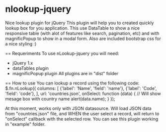 # nlookup-jquery
Nice lookup plugin for jQuery
This plugin will help you to created quickly lookup box for you application.
This use DataTable to show a nice responsive table (with alot of features like search, pagination, etc) and with magnificPopup to show in a modal form.
Also are included bootstrap css for a nice styling :)

== Requeriments
To use nLookup-jquery you will need:
 - jQuery 1.x
 - dataTables plugin
 - magnificPopup plugin
 All plugins are in "dist" folder
 
== How to use
You can lookup a record using the following code:
	$.fn.nLookup({
		columns: [
			{'label': 'Name', 'field': 'name'},
			{'label': 'Code', 'field': 'code'},
		],
		url: 'countries.json',
		onSelect: function (data) {
			// Will show mesage box with country name
			alert(data.name);
		}
	});
	
At this moment, works only with JSON datasource.
Will load JSON data from "countries.json" file, and WHEN the user select a record, will return to "onSelect" callback with the selected row.
You can see this plugin working in "example" folder.

